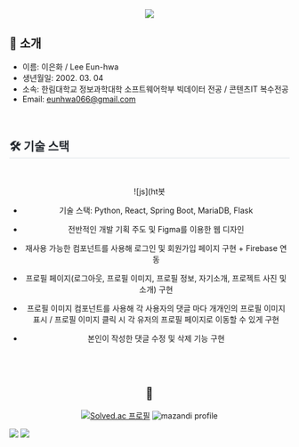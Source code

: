 <div align= "center">
<img src="https://capsule-render.vercel.app/api?type=waving&color=timeGradient&height=180&text=%20EUN-HWA's%20GitHub%20&animation=fadeIn&fontColor=000000&fontSize=60" />
</div>

##   🙌 소개
- 이름: 이은화 / Lee Eun-hwa
- 생년월일: 2002. 03. 04
- 소속: 한림대학교 정보과학대학 소프트웨어학부 빅데이터 전공 /  콘텐츠IT 복수전공
- Email: eunhwa066@gmail.com

<br>





<h2 style="border-bottom: 1px solid #d8dee4; color: #282d33;"> 🛠️ 기술 스택 </h2> 
    <br> 
    
    
<div align="center">

![js](ht봇

- 기술 스택: Python, React, Spring Boot, MariaDB, Flask

- 전반적인 개발 기획 주도 및 Figma를 이용한 웹 디자인
- 재사용 가능한 컴포넌트를 사용해 로그인 및 회원가입 페이지 구현 + Firebase 연동
- 프로필 페이지(로그아웃, 프로필 이미지, 프로필 정보, 자기소개, 프로젝트 사진 및 소개) 구현
- 프로필 이미지 컴포넌트를 사용해 각 사용자의 댓글 마다 개개인의 프로필 이미지 표시 / 프로필 이미지 클릭 시 각 유저의 프로필 페이지로 이동할 수 있게 구현
- 본인이 작성한 댓글 수정 및 삭제 기능 구현

</br>

<br>

## 🏅

[![Solved.ac
프로필](http://mazassumnida.wtf/api/v2/generate_badge?boj=chaeng30415)](https://solved.ac/{chaeng30415})
![mazandi profile](http://mazandi.herokuapp.com/api?handle=chaeng30415&theme=cold)

<div style="text-align: left;"> 
<img src="https://github-readme-stats.vercel.app/api?username=ccchaeng&bg_color=60,ffccf1,ffe5f7&title_color=b16dba&text_color=b16dba"
    /> <img src="https://github-readme-stats.vercel.app/api/top-langs/?username=ccchaeng&layout=compact&bg_color=60,ffccf1,ffe5f7&title_color=b16dba&text_color=b16dba"
      /> </div> 
</div>
